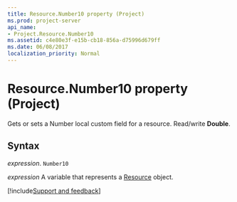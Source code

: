 ```yaml
---
title: Resource.Number10 property (Project)
ms.prod: project-server
api_name:
- Project.Resource.Number10
ms.assetid: c4e80e3f-e15b-cb18-856a-d75996d679ff
ms.date: 06/08/2017
localization_priority: Normal
---
```



# Resource.Number10 property (Project)

Gets or sets a Number local custom field for a resource. Read/write  **Double**.


## Syntax

_expression_. `Number10`

_expression_ A variable that represents a [Resource](./Project.Resource.md) object.

[!include[Support and feedback](~/includes/feedback-boilerplate.md)]